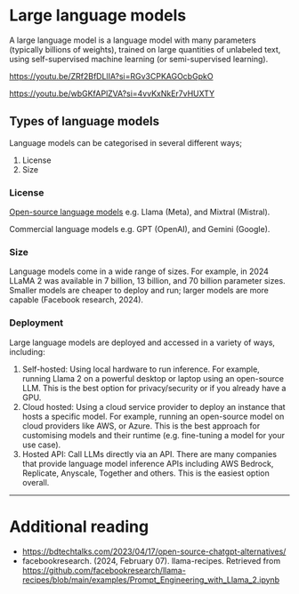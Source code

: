 # Large language models

A large language model is a language model with many parameters (typically billions of weights), trained on large quantities of unlabeled text, using self-supervised machine learning (or semi-supervised learning).

https://youtu.be/ZRf2BfDLlIA?si=RGv3CPKAGOcbGpkO

https://youtu.be/wbGKfAPlZVA?si=4vvKxNkEr7vHUXTY

## Types of language models

Language models can be categorised in several different ways;

1. License
2. Size

### License

[Open-source language models](./open-source-llm.md) e.g. Llama (Meta), and Mixtral (Mistral).

Commercial language models e.g. GPT (OpenAI), and Gemini (Google).

### Size

Language models come in a wide range of sizes. For example, in 2024 LLaMA 2 was available in 7 billion, 13 billion, and 70 billion parameter sizes. Smaller models are cheaper to deploy and run; larger models are more capable (Facebook research, 2024).

### Deployment

Large language models are deployed and accessed in a variety of ways, including:

1. Self-hosted: Using local hardware to run inference. For example, running Llama 2 on a powerful desktop or laptop using an open-source LLM. This is the best option for privacy/security or if you already have a GPU.
2. Cloud hosted: Using a cloud service provider to deploy an instance that hosts a specific model. For example, running an open-source model on cloud providers like AWS, or Azure. This is the best approach for customising models and their runtime (e.g. fine-tuning a model for your use case).
3. Hosted API: Call LLMs directly via an API. There are many companies that provide language model inference APIs including AWS Bedrock, Replicate, Anyscale, Together and others. This is the easiest option overall.

---

# Additional reading

- https://bdtechtalks.com/2023/04/17/open-source-chatgpt-alternatives/
- facebookresearch. (2024, February 07). llama-recipes. Retrieved from https://github.com/facebookresearch/llama-recipes/blob/main/examples/Prompt_Engineering_with_Llama_2.ipynb